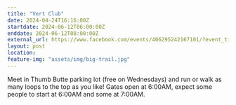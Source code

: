 ```yaml
---
title: "Vert Club"
date: 2024-04-24T16:16:00Z
startdate: 2024-06-12T06:00:00Z
enddate: 2024-06-12T08:00:00Z
external_url: https://www.facebook.com/events/406295242167101/?event_time_id=406295268833765
layout: post
location: 
feature-img: "assets/img/big-trail.jpg"
---
```


Meet in Thumb Butte parking lot (free on Wednesdays) and run or walk as many loops to the top as you like!  Gates open at 6&#58;00AM, expect some people to start at 6&#58;00AM and some at 7&#58;00AM. <br>
  <br>
  
